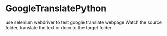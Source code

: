 # GoogleTranslatePython
use selenium  webdriver to test google translate webpage
Watch the source folder, translate the text or docx to the target folder
